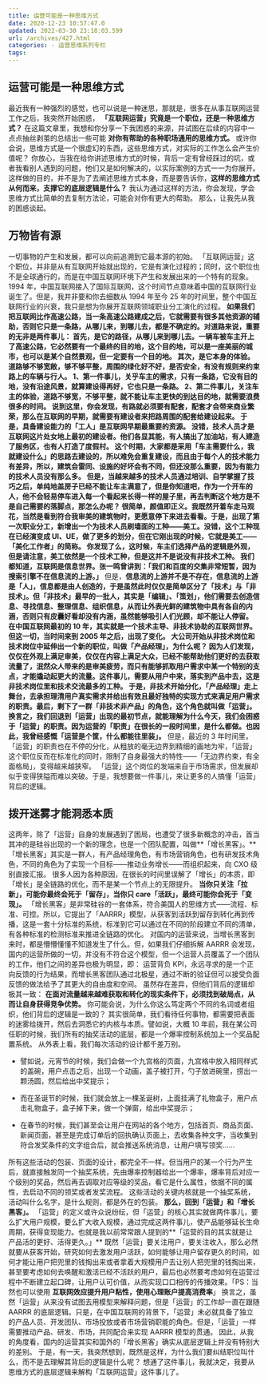 ```yaml
---
title: 运营可能是一种思维方式
date: 2020-12-23 10:57:47.0
updated: 2022-03-30 23:18:03.599
url: /archives/427.html
categories: - 运营思维系列专栏
tags: 
---
```




## 运营可能是一种思维方式

最近我有一种强烈的感觉，也可以说是一种迷思，那就是，很多在从事互联网运营工作之后，我突然开始困惑， **「互联网运营」究竟是一个职位，还是一种思维方式？** 在这篇文章里，我想和你分享一下我困惑的来源，并试图在后续的内容中一点点抽丝剥茧的总结出一些可能 **对你有帮助的各种职场通用的思维方式。** 或许你会说，思维方式是一个很虚幻的东西，这些思维方式，对实际的工作怎么会产生价值呢？ 你放心，当我在给你讲述思维方式的时候，背后一定有曾经踩过的坑，或者我看别人遇到的问题，他们又是如何解决的，以实际案例的方式一一为你展开。这样做的目的，并不是为了去阐述思维方式本身，而是要告诉你，**这样的思维方式从何而来，支撑它的底层逻辑是什么？** 我认为通过这样的方法，你会发现，学会思维方式比简单的去复制方法论，可能会对你有更大的帮助。 那么，让我先从我的困惑谈起。

## 万物皆有源

一切事物的产生和发展，都可以向前追溯到它最本源的初始。 「互联网运营」这个职位，并非是从有互联网开始就出现的，它是有演化过程的；同时，这个职位也不是全球通行的，而是在中国互联网环境下产生和发展出来的一个特有的现象。 1994 年，中国互联网接入了国际互联网，这个时间节点意味着中国的互联网行业诞生了。但是，我并非要和你去细数从 1994 年至今 25 年的时间里，整个中国互联网行业的兴衰，我只是想为你展开互联网领域职业分工演化的过程。 **如果我们把互联网比作高速公路，当一条高速公路建成之后，它就需要有很多其他资源的辅助，否则它只是一条路，从哪儿来，到哪儿去，都是不确定的。**对道路来说，重要的无非是两件事儿： 首先，是它的路径，从哪儿来到哪儿去。一辆车被车主开上了高速公路，它必然要有一个最终的目的地，这个目的地，可以是一座美丽的城市，也可以是某个自然景观，但一定要有一个目的地。 其次，是它本身的体验。道路够不够宽敞，够不够平整，周围的绿化好不好，是否安全，有没有规则来约束路上的车辆与行人。 1、第一件事儿，关乎车主的需求，只有一条路，它没有目的地，没有沿途风景，就算建设得再好，它也只是一条路。 2、第二件事儿，关注车主的体验，道路不够宽，不够平整，就不能让车主更快的到达目的地，就需要浪费很多的时间。 说到这里，你会发现，有路就必须要有配套，配套才会带来商业繁荣，那么在互联网的早期，就需要有建设者来把路周围的配套给建设起来。 **于是，具备建设能力的「工人」是互联网早期最重要的资源。** 没错，技术人员才是互联网这片处女地上最初的建设者。他们各显其能，有人搞出了加油站，有人建造了服务区，也有人打造了度假村。 这个时期，大家都是采用**「车主需要什么，我就建设什么」**的思路去建设的，所以难免会重复建设，而且由于每个人的技术能力有差异，所以，建筑会雷同、设施的好坏会有不同，但还没那么重要，因为有能力的技术人员没有那么多。 但是，当越来越多的技术人员通过培训、自学掌握了技巧之后，单纯地盖房子已经不能让车主满意了，但是你知道吧，作为一个开车的人，他不会轻易停车进入每一个看起来长得一样的屋子里，再去判断这个地方是不是自己需要的落脚点，那怎么办呢？ 很简单，颜值即正义。我既然开着车走马观花，当然是看到符合我审美的建筑物时，更愿意停下来进去看看。于是，出现了第一次职业分工，新增出一个为技术人员刷墙面的工种——美工。没错，这个工种现在已经演变成 UI、UE，做了更多的划分，但在它刚出现的时候，它就是美工——「美化工作者」的简称。 你发现了么，这时候，车主们选择产品的逻辑是外观，但是请注意，美工依然是一个技术工种，但是这并不是说没有非技术工种。 我们都知道，互联网是信息世界。张一鸣曾讲到：**「我们和百度的交集非常短暂，因为搜索引擎不在信息流的上游。」** 但是，**信息流的上游并不是不存在，信息流的上游是「人」，信息都是由人创造的，于是虽然此时仅仅是简单区分了「技术」与「非技术」。****但「非技术」最早的一批人，其实是「编辑」、「策划」，他们需要去创造信息、寻找信息、整理信息、组织信息，从而让外表光鲜的建筑物中具有各自的内涵，否则只有皮囊好看却没有内涵，虽然能够吸引人们光顾，却不能让人停留。** 在中国互联网最初的 10 年，其实就是一个技术主导、非技术协助的互联网世界。 **但这一切，当时间来到 2005 年之后，出现了变化。** 大公司开始从非技术岗位和技术岗位中延伸出一个新的职位，叫做「产品经理」，为什么呢？ 因为人们发现，仅仅在外观上满足审美，仅仅在内容上满足大众，已经不能帮助他们更好的去获取流量了，泯然众人带来的是审美疲劳，而只有能够抓取用户需求中某一个特别的支点，才能撬动起更大的流量。这件事儿，**需要从用户中来，落实到产品中去，这是非技术岗位里和技术交流最多的工种。** 于是，非技术开始分化，「产品经理」走上舞台，去承担理清用户真实需求并给出有效且最好独特的实现方式来满足用户需求的职责。最后，剩下了一群「非技术非产品」的角色，这个角色就叫做「运营」。 换言之，我们回退到「运营」出现的最初节点，就能理解为什么今天，我们会困惑于「运营」的职责。因为运营的「职责」在很长的一段时间里，是什么都做。也因此，我曾经感慨**「运营是个筐，什么都能往里装」。** 但是，最近的 3 年时间里，「运营」的职责也在不停的分化，从粗放的毫无边界到精细的画地为牢，「运营」这个职位反而在标准化的同时，限制了自身最强大的特性——「无边界约束，有全面格局」，变得越来越狭窄。 「运营」这个岗位的发端来自于市场需求，但发展却似乎变得狭隘而难以突破。于是，我想要做一件事儿，来让更多的人搞懂「运营」背后的逻辑。

## 拨开迷雾才能洞悉本质

这两年，除了「运营」自身的发展遇到了困局，也遭受了很多新概念的冲击，首当其冲的是硅谷出现的一个新的理念，也是一个团队配置，叫做**「增长黑客」。** 「增长黑客」其实是一群人，有产品经理角色，有市场营销角色，也有研发技术角色，不同的角色为了实现一个目标——推动业务增长——而组织起来，向 CXO 级别直接汇报。 很多人因为各种原因，在很长的时间里误解了「增长」的本质，即「增长」是全链路的优化，而不是某一个节点上的无限提升。 **当你只关注「拉新」，可能你最终会死于「留存」，当你只 care「活跃」，最终可能你会死于「变现」。** 「增长黑客」是非常硅谷的一套体系，符合美国人的思维方式——流程、标准、可控。所以，它提出了「AARRR」模型，从获客到活跃到留存到转化再到传播，这是一套十分标准的系统，标准到它可以通过在不同的阶段建立不同的清单，有各种标准的检测标准来推进全链路的优化。 对国内的运营来说，当增长黑客到来时，都是懵懵懂懂不知道发生了什么。但，如果我们仔细拆解 AARRR 会发现，国内的运营所做的一切，并没有不符合这个模型，但一个运营人员覆盖了一个团队的工作，他们之间的差异也极为明显，即： 运营背负 KPI，永远寻求的是一个正向反馈的行为结果，而增长黑客团队通过北极星，通过不断的验证但可以接受负面反馈的做法给予了其更大的自由度和空间。 虽然存在差异，但他们背后的逻辑却极其一致： **在面对流量越来越难获取和转化的现实条件下，必须找到破局点，从而让自身获得竞争优势。** 你可能会说，为什么你这么笃定两个不同的名词或者组织，他们背后的逻辑是一致的？ 其实很简单，我们看待任何事物，都需要把表面的迷雾给拨开，然后去洞悉它的内核与本质。譬如说，大概 10 年前，我在某公司任职的时候，我们所有的抽奖活动的底层，都是一个爆率控制系统加上一个奖品配置系统。 从外表上看，我们每次活动的设计都千差万别。

*   譬如说，元宵节的时候，我们会做一个九宫格的页面，九宫格中放入相同样式的盖碗，用户点击之后，出现一个动画，盖子被打开，勺子放进碗里，捞出一颗汤圆，然后给出中奖提示；
    
*   而在圣诞节的时候，我们就会放上一棵圣诞树，上面挂满了礼物盒子，用户点击礼物盒子，盒子掉下来，做一个弹窗，给出中奖提示；
    
*   在春节的时候，我们甚至会让用户在网站的各个地方，包括首页、商品页面、新闻页面，甚至是完成订单后的回执确认页面上，去收集各种文字，当收集到符合发奖条件的文字组合后，就会推送系统消息，让用户填写领奖……
    

所有这些活动的包装、页面的设计，都完全不一样。但当用户的某一个行为产生后，就直接触发同一个抽奖系统，先由爆率控制器给出一个爆率，爆率背后对应一个级别的奖品，然后再去调取对应等级的奖品，看它是什么属性，依据不同的属性，去启动不同的领奖或者发奖流程。 这些活动的关键内核就是一个抽奖系统，活动叫什么名字，是什么规则，都是外在的包装。 **那么，回到「运营」和「增长黑客」。** 「运营」的定义或许众说纷纭，但「运营」的核心其实就做两件事儿，要么扩大用户规模，要么扩大收入规模，通过完成这两件事儿，使产品能够延长生命周期，获得变现能力。也就是我以前常常跟人提到的**「运营的目的其实就是让产品活的更好、活得更久。」** 既然「运营」要关注用户，要关注收入，那么必然就要从获客开始，研究如何去激发用户活跃，如何能够让用户留存更久的时间，如何才能让用户把兜里的钱掏出来或者拿着大规模用户去让别人把兜里的钱掏出来，甚至要考虑如何去唤醒和激活已经不活跃的用户，最后也必然要考虑如何在运营过程中不断建立起口碑，让用户认可价值，从而实现口口相传的传播效果。「PS：当然也可以使用 **互联网效应提升用户粘性，使用心理账户提高消费率**」 换言之，虽然「运营」从来没有试图去用模型来解释问题，但是「运营」的工作却一直在跟随 AARRR 的底层逻辑。只是，在中国互联网的背景下，「运营」未必就具备了独立的产品人员、开发团队、市场投放或者市场营销职能的角色。但是，「运营」一样需要推动产品、研发、市场，共同配合来实现 AARRR 模型的贯通。 因此，从我的角度看，国内的运营其实和国外的「增长黑客」确实从底层逻辑上并没有特别大的差别。 于是，有一天，我突然想到，既然是这样，为什么我们要纠结职位叫什么，而不是去理解其背后的逻辑是什么呢？ 想通了这件事儿，我就决定，我要从思维方式的底层逻辑来解构「互联网运营」这件事儿了。